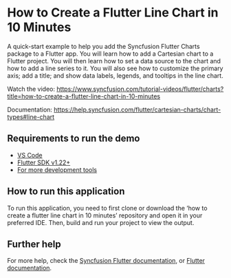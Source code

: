 # How to Create a Flutter Line Chart in 10 Minutes

A quick-start example to help you add the Syncfusion Flutter Charts package to a Flutter app. You will learn how to add a Cartesian chart to a Flutter project. You will then learn how to set a data source to the chart and how to add a line series to it. You will also see how to customize the primary axis; add a title; and show data labels, legends, and tooltips in the line chart.

Watch the video: https://www.syncfusion.com/tutorial-videos/flutter/charts?title=how-to-create-a-flutter-line-chart-in-10-minutes

Documentation: https://help.syncfusion.com/flutter/cartesian-charts/chart-types#line-chart

## Requirements to run the demo
* [VS Code](https://code.visualstudio.com/download)
* [Flutter SDK v1.22+](https://flutter.dev/docs/development/tools/sdk/overview)
* [For more development tools](https://flutter.dev/docs/development/tools/devtools/overview)

## How to run this application
To run this application, you need to first clone or download the ‘how to create a flutter line chart in 10 minutes’ repository and open it in your preferred IDE. Then, build and run your project to view the output.

## Further help
For more help, check the [Syncfusion Flutter documentation](https://help.syncfusion.com/flutter/introduction/overview), or
 [Flutter documentation](https://flutter.dev/docs/get-started/install).
